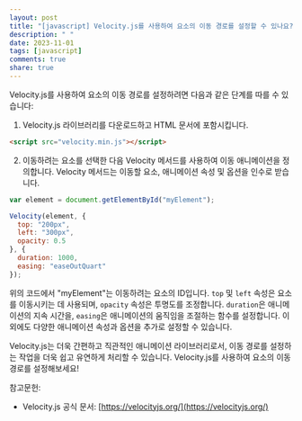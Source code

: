```yaml
---
layout: post
title: "[javascript] Velocity.js를 사용하여 요소의 이동 경로를 설정할 수 있나요?"
description: " "
date: 2023-11-01
tags: [javascript]
comments: true
share: true
---
```


Velocity.js를 사용하여 요소의 이동 경로를 설정하려면 다음과 같은 단계를 따를 수 있습니다:

1. Velocity.js 라이브러리를 다운로드하고 HTML 문서에 포함시킵니다.

```html
<script src="velocity.min.js"></script>
```

2. 이동하려는 요소를 선택한 다음 Velocity 메서드를 사용하여 이동 애니메이션을 정의합니다. Velocity 메서드는 이동할 요소, 애니메이션 속성 및 옵션을 인수로 받습니다.

```javascript
var element = document.getElementById("myElement");

Velocity(element, {
  top: "200px",
  left: "300px",
  opacity: 0.5
}, {
  duration: 1000,
  easing: "easeOutQuart"
});
```

위의 코드에서 "myElement"는 이동하려는 요소의 ID입니다. `top` 및 `left` 속성은 요소를 이동시키는 데 사용되며, `opacity` 속성은 투명도를 조정합니다. `duration`은 애니메이션의 지속 시간을, `easing`은 애니메이션의 움직임을 조절하는 함수를 설정합니다. 이외에도 다양한 애니메이션 속성과 옵션을 추가로 설정할 수 있습니다.

Velocity.js는 더욱 간편하고 직관적인 애니메이션 라이브러리로서, 이동 경로를 설정하는 작업을 더욱 쉽고 유연하게 처리할 수 있습니다. Velocity.js를 사용하여 요소의 이동 경로를 설정해보세요!

참고문헌:
- Velocity.js 공식 문서: [https://velocityjs.org/](https://velocityjs.org/)